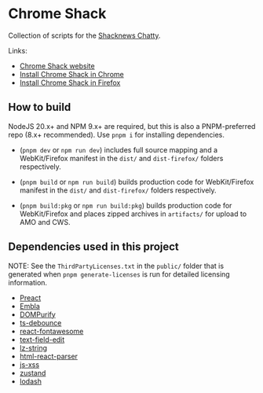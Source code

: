 # Chrome Shack

Collection of scripts for the [Shacknews Chatty](https://www.shacknews.com/chatty).

Links:

- [Chrome Shack website](http://adam.hughes.cc/shack/chromeshack/)
- [Install Chrome Shack in Chrome](https://chrome.google.com/webstore/detail/chrome-shack/mcnpepegfcikofcogenpncheiohblnpp?hl=en)
- [Install Chrome Shack in Firefox](https://addons.mozilla.org/en-US/firefox/addon/chromeshack/)

## How to build

NodeJS 20.x+ and NPM 9.x+ are required, but this is also a PNPM-preferred repo (8.x+ recommended). Use `pnpm i` for installing dependencies.

- (`pnpm dev` or `npm run dev`) includes full source mapping and a WebKit/Firefox manifest in the `dist/` and `dist-firefox/` folders respectively.

- (`pnpm build` or `npm run build`) builds production code for WebKit/Firefox manifest in the `dist/` and `dist-firefox/` folders respectively.

- (`pnpm build:pkg` or `npm run build:pkg`) builds production code for WebKit/Firefox and places zipped archives in `artifacts/` for upload to AMO and CWS.

## Dependencies used in this project

NOTE: See the `ThirdPartyLicenses.txt` in the `public/` folder that is generated when `pnpm generate-licenses` is run for detailed licensing information.

- [Preact](https://github.com/preactjs/preact)
- [Embla](https://github.com/davidcetinkaya/embla-carousel)
- [DOMPurify](https://github.com/cure53/DOMPurify)
- [ts-debounce](https://github.com/chodorowicz/ts-debounce)
- [react-fontawesome](https://github.com/FortAwesome/react-fontawesome)
- [text-field-edit](https://github.com/fregante/text-field-edit)
- [lz-string](https://github.com/pieroxy/lz-string)
- [html-react-parser](https://github.com/remarkablemark/html-react-parser)
- [js-xss](https://github.com/leizongmin/js-xss)
- [zustand](https://github.com/pmndrs/zustand)
- [lodash](https://github.com/lodash/lodash)
